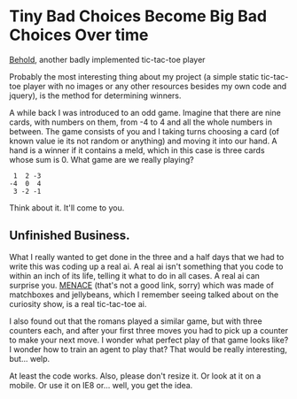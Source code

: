 # Tiny Bad Choices Become Big Bad Choices Over time

[Behold](https://jestingrabbit.github.io/), another badly implemented tic-tac-toe player

Probably the most interesting thing about my project (a simple static
tic-tac-toe player with no images or any other resources besides my own code and
jquery), is the method for determining winners.

A while back I was introduced to an odd game. Imagine that there are nine cards,
with numbers on them, from -4 to 4 and all the whole numbers in between. The game
consists of you and I taking turns choosing a card (of known value ie its not
random or anything) and moving it into our hand. A hand is a winner if it contains
a meld, which in this case is three cards whose sum is 0. What game are we really
playing?

     1  2 -3
    -4  0  4
     3 -2 -1

Think about it. It'll come to you.

## Unfinished Business.

What I really wanted to get done in the three and a half days that we had to
write this was coding up a real ai. A real ai isn't something that you code to within
an inch of its life, telling it what to do in all cases. A real ai can surprise you.
[MENACE](http://brainwagon.org/2011/08/28/donald-michie-alan-turing-martin-gardner-and-tic-tac-toe/)
(that's not a good link, sorry) which was made of matchboxes and jellybeans, which
I remember seeing talked about on the curiosity show, is
a real tic-tac-toe ai.

I also found out that the romans played a similar game, but with three counters
each, and after your first three moves you had to pick up a counter to make your
next move. I wonder what perfect play of that game looks like? I wonder how to train
an agent to play that? That would be really interesting, but... welp.

At least the code works. Also, please don't resize it. Or look at it on a mobile.
Or use it on IE8 or... well, you get the idea.
